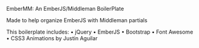 EmberMM: An EmberJS/Middleman BoilerPlate

Made to help organize EmberJS with Middleman partials

This boilerplate includes:
• jQuery
• EmberJS
• Bootstrap
• Font Awesome
• CSS3 Animations by Justin Aguilar
